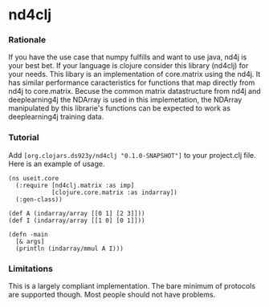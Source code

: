 # nd4clj
### Rationale
If you have the use case that numpy fulfills and want to use java, nd4j is your
best bet.  If your language is clojure consider this library (nd4clj)
for your needs.  This libary is an implementation of core.matrix
using the nd4j.  It has similar performance caracteristics for
functions that map directly from nd4j to core.matrix.
Becuse the common matrix datastructure from nd4j and deeplearning4j
the NDArray is used in this implemetation, the NDArray manipulated
by this librarie's functions can be expected to work as deeplearning4j
training data.
### Tutorial
Add `[org.clojars.ds923y/nd4clj "0.1.0-SNAPSHOT"]` to your project.clj
file.  Here is an example of usage.
```
(ns useit.core
  (:require [nd4clj.matrix :as imp]
            [clojure.core.matrix :as indarray])
  (:gen-class))

(def A (indarray/array [[0 1] [2 3]]))
(def I (indarray/array [[1 0] [0 1]]))

(defn -main
  [& args]
  (println (indarray/mmul A I)))
```

### Limitations
This is a largely compliant implementation.  The bare minimum of
protocols are supported though.  Most people should not have problems.


